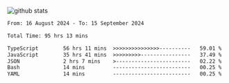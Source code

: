 
![github stats](https://github-readme-stats.vercel.app/api?username=realmahd1&show_icons=true&theme=codeSTACKr&hide_rank=true&count_private=true)

<!--START_SECTION:waka-->

```txt
From: 16 August 2024 - To: 15 September 2024

Total Time: 95 hrs 13 mins

TypeScript        56 hrs 11 mins  >>>>>>>>>>>>>>>----------   59.01 %
JavaScript        35 hrs 41 mins  >>>>>>>>>----------------   37.49 %
JSON              2 hrs 7 mins    >------------------------   02.22 %
Bash              14 mins         -------------------------   00.25 %
YAML              14 mins         -------------------------   00.25 %
```

<!--END_SECTION:waka-->
